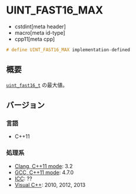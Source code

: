 # UINT_FAST16_MAX
* cstdint[meta header]
* macro[meta id-type]
* cpp11[meta cpp]

```cpp
# define UINT_FAST16_MAX implementation-defined
```

## 概要
[`uint_fast16_t`](uint_fast16_t.md) の最大値。

## バージョン
### 言語
- C++11

### 処理系
- [Clang, C++11 mode](/implementation.md#clang): 3.2
- [GCC, C++11 mode](/implementation.md#gcc): 4.7.0
- [ICC](/implementation.md#icc): ??
- [Visual C++](/implementation.md#visual_cpp): 2010, 2012, 2013
